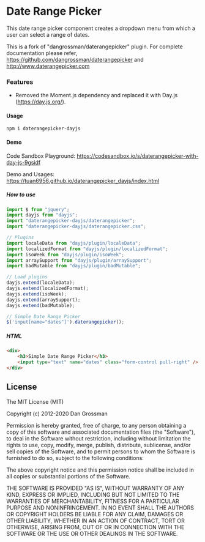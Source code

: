# Date Range Picker

This date range picker component creates a dropdown menu from which a user can
select a range of dates.

This is a fork of "dangrossman/daterangepicker" plugin. For complete documentation please refer, https://github.com/dangrossman/daterangepicker and http://www.daterangepicker.com

### Features

- Removed the Moment.js dependency and replaced it with Day.js (https://day.js.org/).



#### Usage

```
npm i daterangepicker-dayjs
```

#### Demo

Code Sandbox Playground: https://codesandbox.io/s/daterangepicker-with-day-js-9gsidf

Demo and Usages: https://tuan6956.github.io/daterangepicker_dayjs/index.html

##### How to use
```javascript
import $ from "jquery";
import dayjs from "dayjs";
import "daterangepicker-dayjs/daterangepicker";
import "daterangepicker-dayjs/daterangepicker.css";

// Plugins
import localeData from "dayjs/plugin/localeData";
import localizedFormat from "dayjs/plugin/localizedFormat";
import isoWeek from "dayjs/plugin/isoWeek";
import arraySupport from "dayjs/plugin/arraySupport";
import badMutable from "dayjs/plugin/badMutable";

// Load plugins
dayjs.extend(localeData);
dayjs.extend(localizedFormat);
dayjs.extend(isoWeek);
dayjs.extend(arraySupport);
dayjs.extend(badMutable);

// Simple Date Range Picker
$('input[name="dates"]').daterangepicker();
```

##### HTML 

```html
<div>
	<h3>Simple Date Range Picker</h3>
	<input type="text" name="dates" class="form-control pull-right" />
</div>
```

## License

The MIT License (MIT)

Copyright (c) 2012-2020 Dan Grossman

Permission is hereby granted, free of charge, to any person obtaining a copy
of this software and associated documentation files (the "Software"), to deal
in the Software without restriction, including without limitation the rights
to use, copy, modify, merge, publish, distribute, sublicense, and/or sell
copies of the Software, and to permit persons to whom the Software is
furnished to do so, subject to the following conditions:

The above copyright notice and this permission notice shall be included in
all copies or substantial portions of the Software.

THE SOFTWARE IS PROVIDED "AS IS", WITHOUT WARRANTY OF ANY KIND, EXPRESS OR
IMPLIED, INCLUDING BUT NOT LIMITED TO THE WARRANTIES OF MERCHANTABILITY,
FITNESS FOR A PARTICULAR PURPOSE AND NONINFRINGEMENT. IN NO EVENT SHALL THE
AUTHORS OR COPYRIGHT HOLDERS BE LIABLE FOR ANY CLAIM, DAMAGES OR OTHER
LIABILITY, WHETHER IN AN ACTION OF CONTRACT, TORT OR OTHERWISE, ARISING FROM,
OUT OF OR IN CONNECTION WITH THE SOFTWARE OR THE USE OR OTHER DEALINGS IN
THE SOFTWARE.
